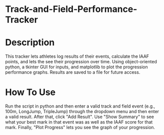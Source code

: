 # Track-and-Field-Performance-Tracker
# Description
This tracker lets athletes log results of their events, calculate the IAAF points, and lets the see their progression over time. Using object-oriented python, a tkinter GUI for inputs, and matplotlib to plot the progression performance graphs. Results are saved to a file for future access. 

# How To Use
Run the script in python and then enter a valid track and field event (e.g., 100m, LongJump, TripleJump) through the dropdown menu and then enter a valid result. After that, click "Add Result". Use "Show Summary" to see what your best mark in that event was as well as the IAAF score for that mark. Finally, "Plot Progress" lets you see the graph of your progression. 
